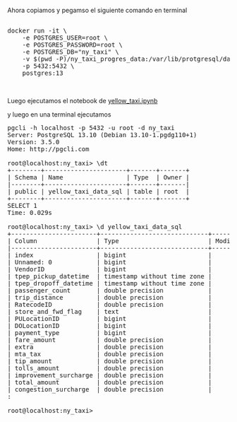 
Ahora copiamos y pegamso el siguiente comando en terminal

<pre>

docker run -it \
    -e POSTGRES_USER=root \
    -e POSTGRES_PASSWORD=root \
    -e POSTGRES_DB="ny_taxi" \
    -v $(pwd -P)/ny_taxi_progres_data:/var/lib/protgresql/data \
    -p 5432:5432 \
    postgres:13


</pre>

Luego ejecutamos el notebook de [yellow_taxi.ipynb](yellow_taxi.ipynb)


y luego en una terminal ejecutamos

<pre>
pgcli -h localhost -p 5432 -u root -d ny_taxi 
Server: PostgreSQL 13.10 (Debian 13.10-1.pgdg110+1)
Version: 3.5.0
Home: http://pgcli.com

root@localhost:ny_taxi> \dt
+--------+----------------------+-------+-------+
| Schema | Name                 | Type  | Owner |
|--------+----------------------+-------+-------|
| public | yellow_taxi_data_sql | table | root  |
+--------+----------------------+-------+-------+
SELECT 1
Time: 0.029s

root@localhost:ny_taxi> \d yellow_taxi_data_sql
+-----------------------+-----------------------------+-----------+
| Column                | Type                        | Modifiers |
|-----------------------+-----------------------------+-----------|
| index                 | bigint                      |           |
| Unnamed: 0            | bigint                      |           |
| VendorID              | bigint                      |           |
| tpep_pickup_datetime  | timestamp without time zone |           |
| tpep_dropoff_datetime | timestamp without time zone |           |
| passenger_count       | double precision            |           |
| trip_distance         | double precision            |           |
| RatecodeID            | double precision            |           |
| store_and_fwd_flag    | text                        |           |
| PULocationID          | bigint                      |           |
| DOLocationID          | bigint                      |           |
| payment_type          | bigint                      |           |
| fare_amount           | double precision            |           |
| extra                 | double precision            |           |
| mta_tax               | double precision            |           |
| tip_amount            | double precision            |           |
| tolls_amount          | double precision            |           |
| improvement_surcharge | double precision            |           |
| total_amount          | double precision            |           |
| congestion_surcharge  | double precision            |           |
:

root@localhost:ny_taxi>


</pre>